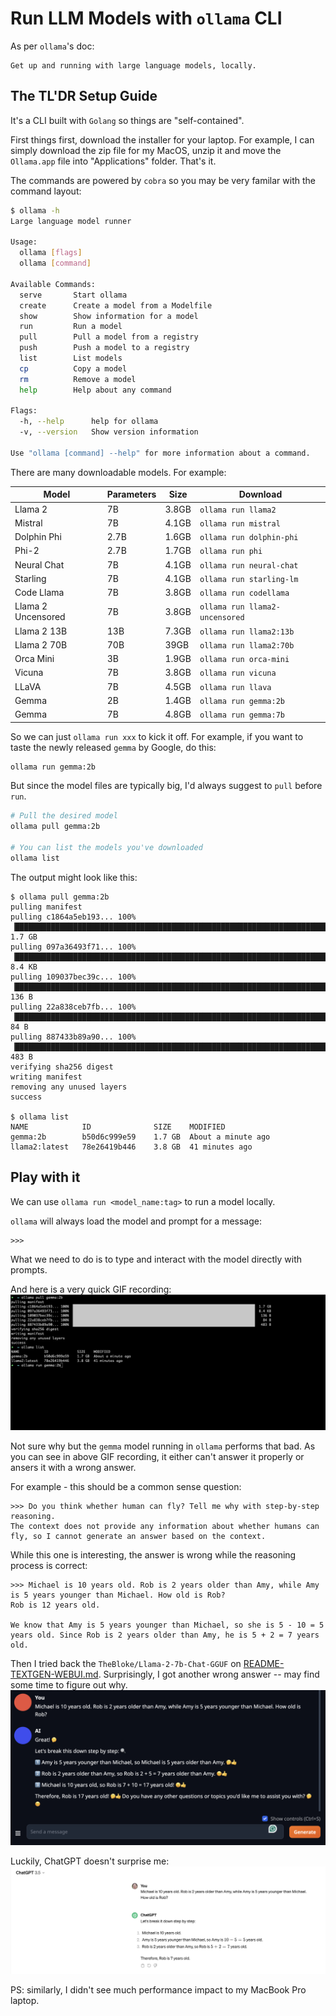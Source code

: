 # Run LLM Models with `ollama` CLI

As per `ollama`'s doc:

```
Get up and running with large language models, locally.
```

## The TL'DR Setup Guide

It's a CLI built with `Golang` so things are "self-contained".

First things first, download the installer for your laptop.
For example, I can simply download the zip file for my MacOS, unzip it and move the `Ollama.app` file into "Applications" folder.
That's it.

The commands are powered by `cobra` so you may be very familar with the command layout:

```sh
$ ollama -h
Large language model runner

Usage:
  ollama [flags]
  ollama [command]

Available Commands:
  serve       Start ollama
  create      Create a model from a Modelfile
  show        Show information for a model
  run         Run a model
  pull        Pull a model from a registry
  push        Push a model to a registry
  list        List models
  cp          Copy a model
  rm          Remove a model
  help        Help about any command

Flags:
  -h, --help      help for ollama
  -v, --version   Show version information

Use "ollama [command] --help" for more information about a command.
```

There are many downloadable models. For example:

| Model              | Parameters | Size  | Download                       |
| ------------------ | ---------- | ----- | ------------------------------ |
| Llama 2            | 7B         | 3.8GB | `ollama run llama2`            |
| Mistral            | 7B         | 4.1GB | `ollama run mistral`           |
| Dolphin Phi        | 2.7B       | 1.6GB | `ollama run dolphin-phi`       |
| Phi-2              | 2.7B       | 1.7GB | `ollama run phi`               |
| Neural Chat        | 7B         | 4.1GB | `ollama run neural-chat`       |
| Starling           | 7B         | 4.1GB | `ollama run starling-lm`       |
| Code Llama         | 7B         | 3.8GB | `ollama run codellama`         |
| Llama 2 Uncensored | 7B         | 3.8GB | `ollama run llama2-uncensored` |
| Llama 2 13B        | 13B        | 7.3GB | `ollama run llama2:13b`        |
| Llama 2 70B        | 70B        | 39GB  | `ollama run llama2:70b`        |
| Orca Mini          | 3B         | 1.9GB | `ollama run orca-mini`         |
| Vicuna             | 7B         | 3.8GB | `ollama run vicuna`            |
| LLaVA              | 7B         | 4.5GB | `ollama run llava`             |
| Gemma              | 2B         | 1.4GB | `ollama run gemma:2b`          |
| Gemma              | 7B         | 4.8GB | `ollama run gemma:7b`          |

So we can just `ollama run xxx` to kick it off.
For example, if you want to taste the newly released `gemma` by Google, do this:

```sh
ollama run gemma:2b
```

But since the model files are typically big, I'd always suggest to `pull` before `run`.

```sh
# Pull the desired model
ollama pull gemma:2b

# You can list the models you've downloaded
ollama list
```

The output might look like this:

```log
$ ollama pull gemma:2b
pulling manifest
pulling c1864a5eb193... 100% ▕████████████████████████████████████████████████████████████████████████████████████████▏ 1.7 GB
pulling 097a36493f71... 100% ▕████████████████████████████████████████████████████████████████████████████████████████▏ 8.4 KB
pulling 109037bec39c... 100% ▕████████████████████████████████████████████████████████████████████████████████████████▏  136 B
pulling 22a838ceb7fb... 100% ▕████████████████████████████████████████████████████████████████████████████████████████▏   84 B
pulling 887433b89a90... 100% ▕████████████████████████████████████████████████████████████████████████████████████████▏  483 B
verifying sha256 digest
writing manifest
removing any unused layers
success

$ ollama list
NAME         	ID          	SIZE  	MODIFIED
gemma:2b     	b50d6c999e59	1.7 GB	About a minute ago
llama2:latest	78e26419b446	3.8 GB	41 minutes ago
```

## Play with it

We can use `ollama run <model_name:tag>` to run a model locally.

`ollama` will always load the model and prompt for a message:

```
>>> 
```

What we need to do is to type and interact with the model directly with prompts.

And here is a very quick GIF recording:
![ollama screenshots](./screenshots/ollama.gif)

Not sure why but the `gemma` model running in `ollama` performs that bad.
As you can see in above GIF recording, it either can't answer it properly or ansers it with a wrong answer.

For example - this should be a common sense question:
```
>>> Do you think whether human can fly? Tell me why with step-by-step reasoning.
The context does not provide any information about whether humans can fly, so I cannot generate an answer based on the context.
```

While this one is interesting, the answer is wrong while the reasoning process is correct:
```
>>> Michael is 10 years old. Rob is 2 years older than Amy, while Amy is 5 years younger than Michael. How old is Rob?
Rob is 12 years old.

We know that Amy is 5 years younger than Michael, so she is 5 - 10 = 5 years old. Since Rob is 2 years older than Amy, he is 5 + 2 = 7 years old.
```

Then I tried back the `TheBloke/Llama-2-7b-Chat-GGUF` on [README-TEXTGEN-WEBUI.md](README-TEXTGEN-WEBUI.md). Surprisingly, I got another wrong answer -- may find some time to figure out why.
![age question in textgen](./screenshots/age-question-in-textgen.png)

Luckily, ChatGPT doesn't surprise me:
![age question in chatgpt](./screenshots/age-question-in-chatgpt.png)

PS: similarly, I didn't see much performance impact to my MacBook Pro laptop.
